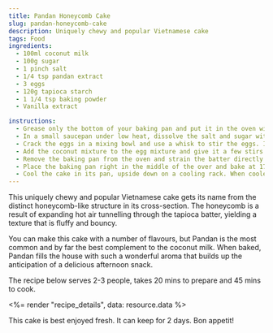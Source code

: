 ```yaml
---
title: Pandan Honeycomb Cake
slug: pandan-honeycomb-cake
description: Uniquely chewy and popular Vietnamese cake
tags: Food
ingredients:
  - 100ml coconut milk
  - 100g sugar
  - 1 pinch salt
  - 1/4 tsp pandan extract
  - 3 eggs
  - 120g tapioca starch
  - 1 1/4 tsp baking powder
  - Vanilla extract

instructions:
  - Grease only the bottom of your baking pan and put it in the oven with temperature setting of 175C
  - In a small saucepan under low heat, dissolve the salt and sugar with coconut milk.
  - Crack the eggs in a mixing bowl and use a whisk to stir the eggs. It’s important that you do not beat or whisk the eggs. Simply stir the eggs with the tip of the whisk touching the bottom of the bowl. Avoid creating foam.
  - Add the coconut mixture to the egg mixture and give it a few stirs. Sift the starch and baking powder into the mixture and stir gently in one direction until smooth. Again, avoid creating foam. Add pandan juice/extract and vanilla.
  - Remove the baking pan from the oven and strain the batter directly into the hot baking pan.
  - Place the baking pan right in the middle of the over and bake at 175C for 45min or until the top is golden brown. Insert a skewer into the center of the cake to test for doneness. If the toothpick comes out clean, the cake is done.
  - Cool the cake in its pan, upside down on a cooling rack. When cooled, use a palette knife to loosen and release the cake from the sides.
---
```


This uniquely chewy and popular Vietnamese cake gets its name from the distinct honeycomb-like structure in its cross-section. The honeycomb is a result of expanding hot air tunnelling through the tapioca batter, yielding a texture that is fluffy and bouncy.

You can make this cake with a number of flavours, but Pandan is the most common and by far the best complement to the coconut milk. When baked, Pandan fills the house with such a wonderful aroma that builds up the anticipation of a delicious afternoon snack.

The recipe below serves 2-3 people, takes 20 mins to prepare and 45 mins to cook.

<%= render "recipe_details", data: resource.data %>

This cake is best enjoyed fresh. It can keep for 2 days. Bon appetit!
